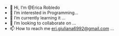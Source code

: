 - 👋 Hi, I’m @Erica Robledo
- 👀 I’m interested in Programming...
- 🌱 I’m currently learning it ...
- 💞️ I’m looking to collaborate on ...
- 📫 How to reach me eri.giuliana6992@gmail.com ...

<!---
Tak1ng/Tak1ng is a ✨ special ✨ repository because its `README.md` (this file) appears on your GitHub profile.
You can click the Preview link to take a look at your changes.
--->
